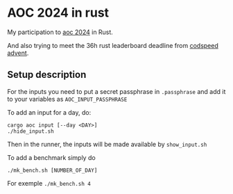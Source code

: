 # AOC 2024 in rust

My participation to [aoc 2024](https://adventofcode.com/2024) in Rust.

And also trying to meet the 36h rust leaderboard deadline from [codspeed advent](https://codspeed.io/advent).


## Setup description

For the inputs you need to put a secret passphrase in `.passphrase`
and add it to your variables as `AOC_INPUT_PASSPHRASE`

To add an input for a day, do:
```
cargo aoc input [--day <DAY>]
./hide_input.sh
```
Then in the runner, the inputs will be made available by `show_input.sh`

To add a benchmark simply do
```
./mk_bench.sh [NUMBER_OF_DAY]
```
For exemple `./mk_bench.sh 4`

